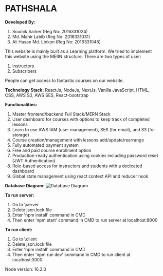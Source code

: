 # PATHSHALA

**Developed By:**

1. Soumik Sarker (Reg No: 2016331024)
2. Md. Mahir Labib (Reg No: 2016331031)
3. Ali Hasan Md. Linkon (Reg No: 2016331045)

This website is mainly built as a Learning platform. We tried to implement this website using the MERN structure. There are two types of user: 
1) Instructors
2) Subscribers 

People can get access to fantastic courses on our website.

**Technology Stack:** 
ReactJs, NodeJs, NextJs, Vanilla JavaScript, HTML, CSS, AWS S3, AWS SES, React-bootstrap

**Functionalities:**
1. Master frontend/backend Full Stack/MERN Stack
2. User dashboard for courses with options to keep track of completed lessons
3. Learn to use AWS IAM (user management), SES (for email), and S3 (for storage)
4. Course creation/management with lessons add/update/rearrange
5. Fully automated payment system
6. Free and paid course enrollment option
7. Production-ready authentication using cookies including password reset (JWT Authentication)
8. Role-based access for instructors and students with a dedicated dashboard
9. Global state management using react context API and reducer hook

**Database Diagram:**
![Database Diagram](https://user-images.githubusercontent.com/39150694/123501688-81f21180-d668-11eb-8f66-366ae9c6740a.png)

**To run server:**
1. Go to \server
2. Delete json.lock file
3. Enter 'npm install' command in CMD
4. Then enter 'npm start' command in CMD to run server at localhost:8000

**To run client:**
1. Go to \client
2. Delete json.lock file
3. Enter 'npm install' command in CMD
4. Then enter 'npm run dev' command in CMD to run client at localhost:3000

Node version: 16.2.0
